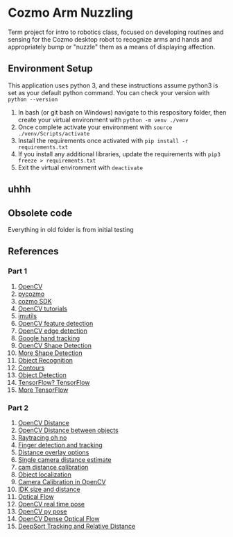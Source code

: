 # Cozmo Arm Nuzzling
Term project for intro to robotics class, focused on developing routines and sensing for the Cozmo desktop robot to recognize arms and hands and appropriately bump or "nuzzle" them as a means of displaying affection.

## Environment Setup
This application uses python 3, and these instructions assume python3 is set as your default python command. You can check your version with ```python --version```

1. In bash (or git bash on Windows) navigate to this respository folder, then create your virtual environment with ```python -m venv ./venv```
2. Once complete activate your environment with ```source ./venv/Scripts/activate```
3. Install the requirements once activated with ```pip install -r requirements.txt```
4. If you install any additional libraries, update the requirements with ```pip3 freeze > requirements.txt```
5. Exit the virtual environment with ```deactivate```

## uhhh


## Obsolete code
Everything in old folder is from initial testing



## References

### Part 1
1. [OpenCV](https://opencv.org/)
2. [pycozmo](https://github.com/zayfod/pycozmo/)
3. [cozmo SDK](http://cozmosdk.anki.com/docs/index.html)
4. [OpenCV tutorials](https://opencv-python-tutroals.readthedocs.io/en/latest/py_tutorials/py_tutorials.html)
5. [imutils](https://github.com/jrosebr1/imutils)
6. [OpenCV feature detection](https://docs.opencv.org/3.4/d7/d66/tutorial_feature_detection.html)
7. [OpenCV edge detection](https://docs.opencv.org/master/da/d22/tutorial_py_canny.html)
8. [Google hand tracking](https://ai.googleblog.com/2019/08/on-device-real-time-hand-tracking-with.html)
9. [OpenCV Shape Detection](https://www.pyimagesearch.com/2016/02/08/opencv-shape-detection/)
10. [More Shape Detection](https://hub.packtpub.com/opencv-detecting-edges-lines-shapes/)
11. [Object Recognition](https://towardsdatascience.com/extracting-circles-and-long-edges-from-images-using-opencv-and-python-236218f0fee4)
12. [Contours](https://towardsdatascience.com/edges-and-contours-basics-with-opencv-66d3263fd6d1)
13. [Object Detection](https://www.analyticsvidhya.com/blog/2018/06/understanding-building-object-detection-model-python/)
14. [TensorFlow? TensorFlow](https://towardsdatascience.com/object-detection-with-less-than-10-lines-of-code-using-python-2d28eebc5b11)
15. [More TensorFlow](https://stackabuse.com/object-detection-with-imageai-in-python/)

### Part 2
1. [OpenCV Distance](https://www.pyimagesearch.com/2015/01/19/find-distance-camera-objectmarker-using-python-opencv/)
2. [OpenCV Distance between objects](https://www.pyimagesearch.com/2016/04/04/measuring-distance-between-objects-in-an-image-with-opencv/)
3. [Raytracing oh no](https://medium.com/swlh/ray-tracing-from-scratch-in-python-41670e6a96f9)
4. [Finger detection and tracking](https://dev.to/amarlearning/finger-detection-and-tracking-using-opencv-and-python-586m)
5. [Distance overlay options](https://www.oxagile.com/article/tracking-live-video-objects-with-a-moving-camera/)
6. [Single camera distance estimate](https://oroboto.net/2018/11/11/estimating-object-location-with-a-single-camera-and-opencv/)
7. [cam distance calibration](http://emaraic.com/blog/distance-measurement)
8. [Object localization](https://kapernikov.com/object-localization-with-a-single-camera-and-object-dimensions/)
9. [Camera Calibration in OpenCV](https://docs.opencv.org/3.1.0/dc/dbb/tutorial_py_calibration.html)
10. [IDK size and distance](https://handmap.github.io/measuring-size-and-distance-opencv/)
11. [Optical Flow](https://opencv-python-tutroals.readthedocs.io/en/latest/py_tutorials/py_video/py_lucas_kanade/py_lucas_kanade.html)
12. [OpenCV real time pose](https://docs.opencv.org/master/dc/d2c/tutorial_real_time_pose.html)
13. [OpenCV py pose](https://docs.opencv.org/master/d7/d53/tutorial_py_pose.html)
14. [OpenCV Dense Optical Flow](https://www.geeksforgeeks.org/python-opencv-dense-optical-flow/)
15. [DeepSort Tracking and Relative Distance](https://nanonets.com/blog/object-tracking-deepsort/)
